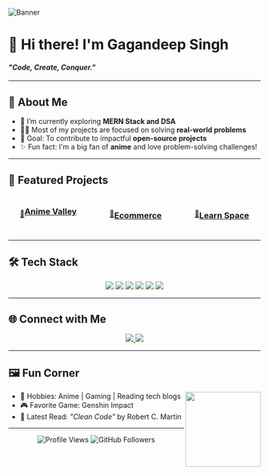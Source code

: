<!-- Banner -->
![Banner](https://w0.peakpx.com/wallpaper/1021/487/HD-wallpaper-technology-code-programming-programmer.jpg)

# 👋 Hi there! I'm **Gagandeep Singh**  
#### *"Code, Create, Conquer."*

---

## 🚀 **About Me**
- 🌱 I’m currently exploring **MERN Stack and DSA**  
- 👨‍💻 Most of my projects are focused on solving **real-world problems**  
- 🎯 Goal: To contribute to impactful **open-source projects**  
- ✨ Fun fact: I'm a big fan of **anime** and love problem-solving challenges!  

---

## 🌟 **Featured Projects**

<div style="display: flex; justify-content: space-around; align-items: center; flex-wrap: wrap; gap: 20px;">

  <div style="display: flex; flex-direction:row; align-items: center; text-align: center; max-width: 300px;">
    <a href="https://github.com/Gagan-deepp/AnimeValley">
      🌟
    </a>
     <h3><a href="https://github.com/Gagan-deepp/AnimeValley">Anime Valley</a></p>
  </div>
       
  <div style="display: flex; align-items: center; text-align: center; max-width: 300px;">
     <a href="https://github.com/Gagan-deepp/ecommerce">
      🌟
    </a>
    <h3><a href="https://github.com/Gagan-deepp/ecommerce">Ecommerce</a></h3>
  </div>
       
  <div style="display: flex; align-items: center; text-align: center; max-width: 300px;">
   <a href="https://github.com/Gagan-deepp/Learn-Space">
      🌟
    </a>
       <h3><a href="https://github.com/Gagan-deepp/Learn-Space">Learn Space</a></h3>
  </div>
</div>

---
## 🛠️ **Tech Stack**

<div align="center">
  <img src="https://img.shields.io/badge/-React-61DAFB?style=flat-square&logo=react&logoColor=black" />
  <img src="https://img.shields.io/badge/-Next.js-000000?style=flat-square&logo=next.js&logoColor=white" />
  <img src="https://img.shields.io/badge/-Node.js-339933?style=flat-square&logo=node.js&logoColor=white" />
  <img src="https://img.shields.io/badge/-MongoDB-47A248?style=flat-square&logo=mongodb&logoColor=white" />
  <img src="https://img.shields.io/badge/-Java-007396?style=flat-square&logo=java&logoColor=white" />
  <img src="https://img.shields.io/badge/-AWS-FF9900?style=flat-square&logo=amazon-aws&logoColor=white" />
</div>

---

## 🌐 **Connect with Me**

<div align="center">
  <a href="https://linkedin.com/in/gagan-deep-singh-666158238">
    <img src="https://img.shields.io/badge/-LinkedIn-0077B5?style=for-the-badge&logo=linkedin&logoColor=white" />
  </a>
 
  <a href="https://gagan-nu.vercel.app/">
    <img src="https://img.shields.io/badge/-Portfolio-24292e?style=for-the-badge&logo=githubpages&logoColor=white" />
  </a>
</div>

---



## 🖼️ **Fun Corner**
<img align="right" src="https://github.com/yourusername/yourusername/assets/your-gif.gif" width="150px" />

- 🧩 Hobbies: Anime | Gaming | Reading tech blogs  
- 🎮 Favorite Game: Genshin Impact  
- 📖 Latest Read: *"Clean Code"* by Robert C. Martin  

---

<p align="center">
  <img src="https://komarev.com/ghpvc/?username=yourusername&style=flat-square&color=blue" alt="Profile Views" />  
  <img src="https://img.shields.io/github/followers/yourusername?style=flat-square&color=red" alt="GitHub Followers" />
</p>
